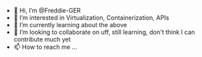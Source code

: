 - 👋 Hi, I’m @Freddie-GER
- 👀 I’m interested in Virtualization, Containerization, APIs
- 🌱 I’m currently learning about the above
- 💞️ I’m looking to collaborate on uff, still learning, don't think I can contribute much yet
- 📫 How to reach me ...

<!---
Freddie-GER/Freddie-GER is a ✨ special ✨ repository because its `README.md` (this file) appears on your GitHub profile.
You can click the Preview link to take a look at your changes.
--->
